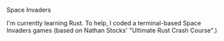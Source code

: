 Space Invaders

I'm currently learning Rust. To help, I coded a terminal-based Space Invaders games (based on Nathan Stocks' "Ultimate Rust Crash Course".)
